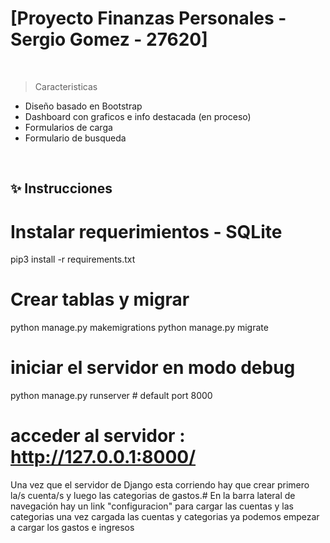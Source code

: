 # [Proyecto Finanzas Personales - Sergio Gomez - 27620]


<br />

> Caracteristicas

- Diseño basado en Bootstrap
- Dashboard con graficos e info destacada (en proceso)
- Formularios de carga
- Formulario de busqueda


<br />


## ✨ Instrucciones



# Instalar requerimientos - SQLite 
pip3 install -r requirements.txt

# Crear tablas y migrar
python manage.py makemigrations
python manage.py migrate

# iniciar el servidor en modo debug
python manage.py runserver # default port 8000

# acceder al servidor : http://127.0.0.1:8000/
 
 Una vez que el servidor de Django esta corriendo hay que crear primero la/s cuenta/s y luego las categorias de gastos.# En la barra lateral de navegación hay un link "configuracion" para cargar las cuentas y las categorias
 una vez cargada las cuentas y categorias ya podemos empezar a cargar los gastos e ingresos

```





